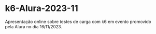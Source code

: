 # k6-Alura-2023-11
Apresentação online sobre testes de carga com k6 em evento promovido pela Alura no dia 16/11/2023.
